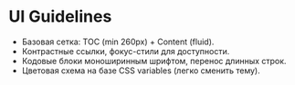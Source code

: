 # UI Guidelines

- Базовая сетка: TOC (min 260px) + Content (fluid).
- Контрастные ссылки, фокус-стили для доступности.
- Кодовые блоки моноширинным шрифтом, перенос длинных строк.
- Цветовая схема на базе CSS variables (легко сменить тему).
